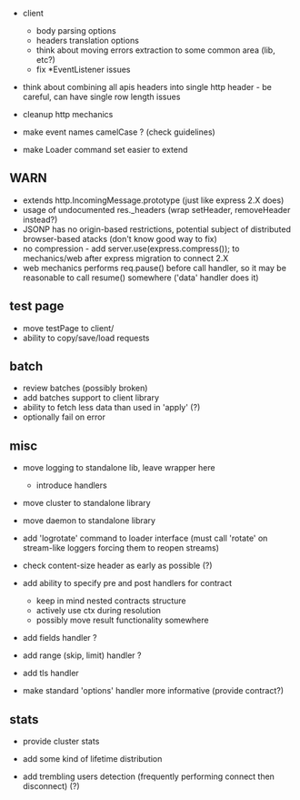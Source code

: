 * client
	* body parsing options
	* headers translation options
	* think about moving errors extraction to some common area (lib, etc?)
	* fix *EventListener issues

* think about combining all apis headers into single http header - be careful, can have single row length issues
* cleanup http mechanics
* make event names camelCase ? (check guidelines)

* make Loader command set easier to extend

## WARN

* extends http.IncomingMessage.prototype (just like express 2.X does)
* usage of undocumented res._headers (wrap setHeader, removeHeader instead?)
* JSONP has no origin-based restrictions, potential subject of distributed browser-based atacks (don't know good way to fix)
* no compression - add server.use(express.compress()); to mechanics/web after express migration to connect 2.X
* web mechanics performs req.pause() before call handler, so it may be reasonable to call resume() somewhere ('data' handler does it)

## test page

* move testPage to client/
* ability to copy/save/load requests

## batch

* review batches (possibly broken)
* add batches support to client library
* ability to fetch less data than used in 'apply' (?)
* optionally fail on error

## misc

* move logging to standalone lib, leave wrapper here
	* introduce handlers
* move cluster to standalone library
* move daemon to standalone library

* add 'logrotate' command to loader interface (must call 'rotate' on stream-like loggers forcing them to reopen streams)
* check content-size header as early as possible (?)

* add ability to specify pre and post handlers for contract
	* keep in mind nested contracts structure
	* actively use ctx during resolution
	* possibly move result functionality somewhere

* add fields handler ?
* add range (skip, limit) handler ?
* add tls handler

* make standard 'options' handler more informative (provide contract?)

## stats

* provide cluster stats

* add some kind of lifetime distribution
* add trembling users detection (frequently performing connect then disconnect) (?)
